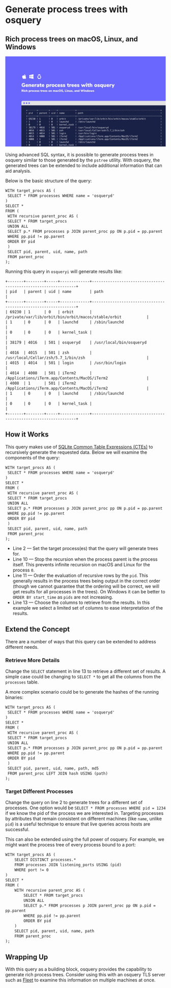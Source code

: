 # Generate process trees with osquery

## Rich process trees on macOS, Linux, and Windows

![Generate process trees with osquery](../website/assets/images/articles/generate-process-trees-with-osquery-cover-700x393@2x.jpeg)

Using advanced SQL syntax, it is possible to generate process trees in osquery similar to those generated by the `pstree` utility. With osquery, the generated trees can be extended to include additional information that can aid analysis.

Below is the basic structure of the query:

```
WITH target_procs AS (
 SELECT * FROM processes WHERE name = 'osqueryd'
)
SELECT *
FROM (
 WITH recursive parent_proc AS (
 SELECT * FROM target_procs
 UNION ALL
 SELECT p.* FROM processes p JOIN parent_proc pp ON p.pid = pp.parent
 WHERE pp.pid != pp.parent
 ORDER BY pid
 )
 SELECT pid, parent, uid, name, path
 FROM parent_proc
);
```

Running this query in `osqueryi` will generate results like:


```
+-------+--------+-----+-------------+---------------------------------------------------------------+
| pid   | parent | uid | name        | path                                                          |
+-------+--------+-----+-------------+---------------------------------------------------------------+
| 69230 | 1      | 0   | orbit       | /private/var/lib/orbit/bin/orbit/macos/stable/orbit           |
| 1     | 0      | 0   | launchd     | /sbin/launchd                                                 |
| 0     | 0      | 0   | kernel_task |                                                               |
| 38179 | 4016   | 501 | osqueryd    | /usr/local/bin/osqueryd                                       |
| 4016  | 4015   | 501 | zsh         | /usr/local/Cellar/zsh/5.7_1/bin/zsh                           |
| 4015  | 4014   | 501 | login       | /usr/bin/login                                                |
| 4014  | 4008   | 501 | iTerm2      | /Applications/iTerm.app/Contents/MacOS/iTerm2                 |
| 4008  | 1      | 501 | iTerm2      | /Applications/iTerm.app/Contents/MacOS/iTerm2                 |
| 1     | 0      | 0   | launchd     | /sbin/launchd                                                 |
| 0     | 0      | 0   | kernel_task |                                                               |
+-------+--------+-----+-------------+---------------------------------------------------------------+
```

## How it Works

This query makes use of [SQLite Common Table Expressions (CTEs)](https://sqlite.org/lang_with.html) to recursively generate the requested data. Below we will examine the components of the query:

```
WITH target_procs AS (
 SELECT * FROM processes WHERE name = 'osqueryd'
)
SELECT *
FROM (
 WITH recursive parent_proc AS (
 SELECT * FROM target_procs
 UNION ALL
 SELECT p.* FROM processes p JOIN parent_proc pp ON p.pid = pp.parent
 WHERE pp.pid != pp.parent
 ORDER BY pid
 )
 SELECT pid, parent, uid, name, path
 FROM parent_proc
);
```

- Line 2 — Set the target process(es) that the query will generate trees for.
- Line 10 — Stop the recursion when the process parent is the process itself. This prevents infinite recursion on macOS and Linux for the process `0`.
- Line 11 — Order the evaluation of recursive rows by the `pid`. This generally results in the process trees being output in the correct order (though we cannot guarantee that the ordering will be correct, we will get results for all processes in the trees). On Windows it can be better to `ORDER BY start_time` as `pids` are not increasing.
- Line 13 — Choose the columns to retrieve from the results. In this example we select a limited set of columns to ease interpretation of the results.

## Extend the Concept

There are a number of ways that this query can be extended to address different needs.

### Retrieve More Details

Change the `SELECT` statement in line 13 to retrieve a different set of results. A simple case could be changing to `SELECT *` to get all the columns from the `processes` table.

A more complex scenario could be to generate the hashes of the running binaries:

```
WITH target_procs AS (
 SELECT * FROM processes WHERE name = 'osqueryd'
)
SELECT *
FROM (
 WITH recursive parent_proc AS (
 SELECT * FROM target_procs
 UNION ALL
 SELECT p.* FROM processes p JOIN parent_proc pp ON p.pid = pp.parent
 WHERE pp.pid != pp.parent
 ORDER BY pid
 )
 SELECT pid, parent, uid, name, path, md5
 FROM parent_proc LEFT JOIN hash USING (path)
);
```

### Target Different Processes

Change the query on line 2 to generate trees for a different set of processes. One option would be `SELECT * FROM processes WHERE pid = 1234` if we know the pid of the process we are interested in. Targeting processes by attributes that remain consistent on different machines (like `name`, unlike `pid`) is a useful technique to ensure that live queries across hosts are successful.

This can also be extended using the full power of osquery. For example, we might want the process tree of every process bound to a port:

```
WITH target_procs AS (
    SELECT DISTINCT processes.*
    FROM processes JOIN listening_ports USING (pid)
    WHERE port != 0
)
SELECT *
FROM (
    WITH recursive parent_proc AS (
        SELECT * FROM target_procs
        UNION ALL
        SELECT p.* FROM processes p JOIN parent_proc pp ON p.pid = pp.parent
        WHERE pp.pid != pp.parent
        ORDER BY pid
    )
    SELECT pid, parent, uid, name, path
    FROM parent_proc
);
```

## Wrapping Up
With this query as a building block, osquery provides the capability to generate rich process trees. Consider using this with an osquery TLS server such as [Fleet](https://fleetdm.com/) to examine this information on multiple machines at once.


<meta name="category" value="product">
<meta name="authorGitHubUsername" value="zwass">
<meta name="authorFullName" value="Zach Wasserman">
<meta name="publishedOn" value="2020-03-17">
<meta name="articleTitle" value="Generate process trees with osquery">
<meta name="articleImageUrl" value="../website/assets/images/articles/generate-process-trees-with-osquery-cover-700x393@2x.jpeg">